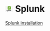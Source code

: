# ![](img/splunk_25.png) Splunk 

[Splunk installation](https://geek-university.com/splunk/install-splunk-on-linux/)